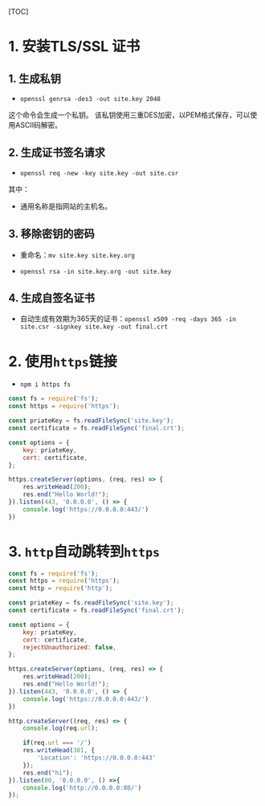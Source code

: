 [TOC]

# 1. 安装TLS/SSL 证书
## 1. 生成私钥
- `openssl genrsa -des3 -out site.key 2048`

这个命令会生成一个私钥。
该私钥使用三重DES加密，以PEM格式保存，可以使用ASCII码解密。

## 2. 生成证书签名请求
- `openssl req -new -key site.key -out site.csr`

其中：
- 通用名称是指网站的主机名。

## 3. 移除密钥的密码

- 重命名：`mv site.key site.key.org`

- `openssl rsa -in site.key.org -out site.key`

## 4. 生成自签名证书
- 自动生成有效期为365天的证书：`openssl x509 -req -days 365 -in site.csr -signkey site.key -out final.crt`

# 2. 使用`https`链接
- `npm i https fs`

```js
const fs = require('fs');
const https = require('https');

const priateKey = fs.readFileSync('site.key');
const certificate = fs.readFileSync('final.crt');

const options = {
    key: priateKey,
    cert: certificate,
};

https.createServer(options, (req, res) => {
    res.writeHead(200);
    res.end("Hello World!");
}).listen(443, '0.0.0.0', () => {
    console.log('https://0.0.0.0:443/')
})
```

# 3. `http`自动跳转到`https`

```js
const fs = require('fs');
const https = require('https');
const http = require('http');

const priateKey = fs.readFileSync('site.key');
const certificate = fs.readFileSync('final.crt');

const options = {
    key: priateKey,
    cert: certificate,
    rejectUnauthorized: false,
};

https.createServer(options, (req, res) => {
    res.writeHead(200);
    res.end("Hello World!");
}).listen(443, '0.0.0.0', () => {
    console.log('https://0.0.0.0:443/')
})

http.createServer((req, res) => {
    console.log(req.url);

    if(req.url === '/')
    res.writeHead(301, {
        'Location': 'https://0.0.0.0:443'
    });
    res.end("hi");
}).listen(80, '0.0.0.0', () =>{
    console.log('http://0.0.0.0:80/')
});
```